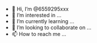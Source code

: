 - 👋 Hi, I’m @6559295xxx
- 👀 I’m interested in ...
- 🌱 I’m currently learning ...
- 💞️ I’m looking to collaborate on ...
- 📫 How to reach me ...

<!---
6559295xxx/6559295xxx is a ✨ special ✨ repository because its `README.md` (this file) appears on your GitHub profile.
You can click the Preview link to take a look at your changes.
--->
